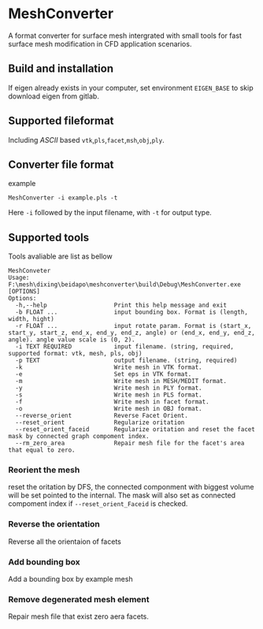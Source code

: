 # MeshConverter
A format converter for surface mesh intergrated with small tools for fast surface mesh modification in CFD application scenarios.
## Build and installation
If eigen already exists in your computer, set environment ```EIGEN_BASE``` to skip download eigen from gitlab.
## Supported fileformat
Including *ASCII* based `vtk`,`pls`,`facet`,`msh`,`obj`,`ply`. 
## Converter file format
example
```shell
MeshConverter -i example.pls -t
```
Here `-i` followed by the input filename, with `-t` for output type.

## Supported tools
Tools avaliable are list as bellow
```shell
MeshConveter
Usage: F:\mesh\dixing\beidapo\meshconverter\build\Debug\MeshConverter.exe [OPTIONS]
Options:
  -h,--help                   Print this help message and exit
  -b FLOAT ...                input bounding box. Format is (length, width, hight)
  -r FLOAT ...                input rotate param. Format is (start_x, start_y, start_z, end_x, end_y, end_z, angle) or (end_x, end_y, end_z, angle). angle value scale is (0, 2).
  -i TEXT REQUIRED            input filename. (string, required, supported format: vtk, mesh, pls, obj)
  -p TEXT                     output filename. (string, required)
  -k                          Write mesh in VTK format.
  -e                          Set eps in VTK format.
  -m                          Write mesh in MESH/MEDIT format.
  -y                          Write mesh in PLY format.
  -s                          Write mesh in PLS format.
  -f                          Write mesh in facet format.
  -o                          Write mesh in OBJ format.
  --reverse_orient            Reverse Facet Orient.
  --reset_orient              Regularize oritation
  --reset_orient_faceid       Regularize oritation and reset the facet mask by connected graph compoment index.
  --rm_zero_area              Repair mesh file for the facet's area that equal to zero.
```


### Reorient the mesh
reset the oritation by DFS, the connected componment with biggest volume will be set pointed to the internal. The mask will also set as connected compoment index if `--reset_orient_Faceid` is checked.

### Reverse the orientation
Reverse all the orientaion of facets
### Add bounding box
Add a bounding box by example mesh
### Remove degenerated mesh element
Repair mesh file that exist zero aera facets. 

